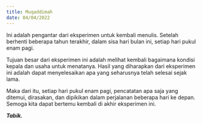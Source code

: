 ```yaml
---
title: Muqaddimah
date: 04/04/2022
---
```

Ini adalah pengantar dari eksperimen untuk kembali menulis. Setelah berhenti beberapa tahun terakhir, dalam sisa hari bulan ini, setiap hari pukul enam pagi.

Tujuan besar dari eksperimen ini adalah melihat kembali bagaimana kondisi kepala dan usaha untuk menatanya. Hasil yang diharapkan dari eksperimen ini adalah dapat menyelesaikan apa yang seharusnya telah selesai sejak lama.

Maka dari itu, setiap hari pukul enam pagi, pencatatan apa saja yang ditemui, dirasakan, dan dipikikan dalam perjalanan beberapa hari ke depan. Semoga kita dapat bertemu kembali di akhir eksperimen ini.


___Tabik.___